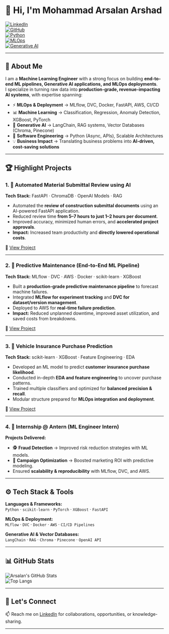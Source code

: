 # 👋 Hi, I'm Mohammad Arsalan Arshad  

[![LinkedIn](https://img.shields.io/badge/LinkedIn-Connect-blue?style=flat&logo=linkedin)](https://www.linkedin.com/in/mohammad-arsalan-arshad-b43ba7192/)  
[![GitHub](https://img.shields.io/badge/GitHub-Portfolio-black?style=flat&logo=github)](https://github.com/your-username)  
[![Python](https://img.shields.io/badge/Python-Expert-3776AB?style=flat&logo=python&logoColor=white)]()  
[![MLOps](https://img.shields.io/badge/MLOps-Production--Ready-success?style=flat&logo=mlflow)]()  
[![Generative AI](https://img.shields.io/badge/Generative%20AI-LangChain-orange?style=flat&logo=openai)]()  

---

## 🚀 About Me  
I am a **Machine Learning Engineer** with a strong focus on building **end-to-end ML pipelines, Generative AI applications, and MLOps deployments**.  
I specialize in turning raw data into **production-grade, revenue-impacting AI systems**, with expertise spanning:  

- ⚡ **MLOps & Deployment** → MLflow, DVC, Docker, FastAPI, AWS, CI/CD  
- 📊 **Machine Learning** → Classification, Regression, Anomaly Detection, XGBoost, PyTorch  
- 🤖 **Generative AI** → LangChain, RAG systems, Vector Databases (Chroma, Pinecone)  
- 🐍 **Software Engineering** → Python (Async, APIs), Scalable Architectures  
- 💡 **Business Impact** → Translating business problems into **AI-driven, cost-saving solutions**  

---

## 🏆 Highlight Projects  

### 1. 📑 Automated Material Submittal Review using AI  
**Tech Stack:** FastAPI · ChromaDB · OpenAI Models · RAG  
- Automated the **review of construction submittal documents** using an AI-powered FastAPI application.  
- Reduced review time **from 5–7 hours to just 1–2 hours per document**.  
- Improved accuracy, minimized human errors, and **accelerated project approvals**.  
- **Impact:** Increased team productivity and **directly lowered operational costs**.  

🔗 [View Project](https://github.com/your-username/automated-submittal-review)  

---

### 2. 🔧 Predictive Maintenance (End-to-End ML Pipeline)  
**Tech Stack:** MLflow · DVC · AWS · Docker · scikit-learn · XGBoost  
- Built a **production-grade predictive maintenance pipeline** to forecast machine failures.  
- Integrated **MLflow for experiment tracking** and **DVC for dataset/version management**.  
- Deployed to AWS for **real-time failure prediction**.  
- **Impact:** Reduced unplanned downtime, improved asset utilization, and saved costs from breakdowns.  

🔗 [View Project](https://github.com/your-username/predictive-maintenance-mlops)  

---

### 3. 🚗 Vehicle Insurance Purchase Prediction  
**Tech Stack:** scikit-learn · XGBoost · Feature Engineering · EDA  
- Developed an ML model to predict **customer insurance purchase likelihood**.  
- Conducted in-depth **EDA and feature engineering** to uncover purchase patterns.  
- Trained multiple classifiers and optimized for **balanced precision & recall**.  
- Modular structure prepared for **MLOps integration and deployment**.  

🔗 [View Project](https://github.com/your-username/vehicle-insurance-prediction)  

---

### 4. 💼 Internship @ Antern (ML Engineer Intern)  
**Projects Delivered:**  
- 🕵️ **Fraud Detection** → Improved risk reduction strategies with ML models.  
- 📢 **Campaign Optimization** → Boosted marketing ROI with predictive modeling.  
- Ensured **scalability & reproducibility** with MLflow, DVC, and AWS.  

---

## ⚙️ Tech Stack & Tools  

**Languages & Frameworks:**  
`Python` · `scikit-learn` · `PyTorch` · `XGBoost` · `FastAPI`  

**MLOps & Deployment:**  
`MLflow` · `DVC` · `Docker` · `AWS` · `CI/CD Pipelines`  

**Generative AI & Vector Databases:**  
`LangChain` · `RAG` · `Chroma` · `Pinecone` · `OpenAI API`  

---

## 📊 GitHub Stats  

![Arsalan's GitHub Stats](https://github-readme-stats.vercel.app/api?username=your-username&show_icons=true&theme=radical)  
![Top Langs](https://github-readme-stats.vercel.app/api/top-langs/?username=your-username&layout=compact&theme=radical)  

---

## 🌟 Let's Connect  
📫 Reach me on [LinkedIn](https://www.linkedin.com/in/mohammad-arsalan-arshad-b43ba7192/) for collaborations, opportunities, or knowledge-sharing.  

---
